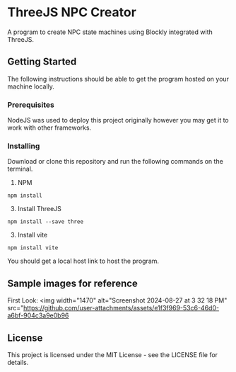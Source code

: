 # ThreeJS NPC Creator
A program to create NPC state machines using Blockly integrated with ThreeJS.
## Getting Started
The following instructions should be able to get the program hosted on your machine locally.
### Prerequisites
NodeJS was used to deploy this project originally however you may get it to work with other frameworks.
### Installing
Download or clone this repository and run the following commands on the terminal.
1. NPM
```
npm install
```
3. Install ThreeJS
```
npm install --save three
```
3. Install vite
```
npm install vite
```
You should get a local host link to host the program.
## Sample images for reference
First Look:
<img width="1470" alt="Screenshot 2024-08-27 at 3 32 18 PM" src="https://github.com/user-attachments/assets/e1f3f969-53c6-46d0-a6bf-904c3a9e0b96
## License
This project is licensed under the MIT License - see the LICENSE file for details.
